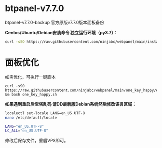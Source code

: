 # btpanel-v7.7.0

btpanel-v7.7.0-backup  官方原版v7.7.0版本面板备份

**Centos/Ubuntu/Debian安装命令 独立运行环境（py3.7）：**

```Bash
curl -sSO https://raw.githubusercontent.com/ninjabc/webpanel/main/install/install_panel.sh && bash install_panel.sh
```

# 面板优化

如需优化，可执行一键脚本

```
curl -sSO https://raw.githubusercontent.com/ninjabc/webpanel/main/one_key_happy/one_key_happy.sh && bash one_key_happy.sh
```

**如果遇到重启后宝塔乱码 请DD最新版Debian系统然后修改语言区域：**

```Bash
localectl set-locale LANG=en_US.UTF-8
nano /etc/default/locale
```

```Bash
LANG="en_US.UTF-8"
LC_ALL="en_US.UTF-8"
```

修改后保存文件，重启VPS即可。
